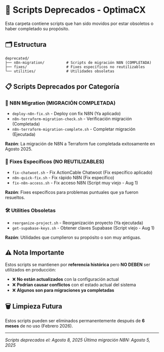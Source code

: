 # 📁 Scripts Deprecados - OptimaCX

Esta carpeta contiene scripts que han sido movidos por estar obsoletos o haber completado su propósito.

## 🗂️ Estructura

```
deprecated/
├── n8n-migration/          # Scripts de migración N8N (COMPLETADA)
├── fixes/                  # Fixes específicos no reutilizables
└── utilities/              # Utilidades obsoletas
```

## 📋 Scripts Deprecados por Categoría

### 🔄 **N8N Migration (MIGRACIÓN COMPLETADA)**
- `deploy-n8n-fix.sh` - Deploy con fix N8N (Ya aplicado)
- `n8n-terraform-migration-check.sh` - Verificación migración (Completada)
- `n8n-terraform-migration-complete.sh` - Completar migración (Ejecutada)

**Razón**: La migración de N8N a Terraform fue completada exitosamente en Agosto 2025.

### 🔧 **Fixes Específicos (NO REUTILIZABLES)**
- `fix-chatwoot.sh` - Fix ActionCable Chatwoot (Fix específico aplicado)
- `n8n-quick-fix.sh` - Fix rápido N8N (Fix específico)
- `fix-n8n-access.sh` - Fix acceso N8N (Script muy viejo - Aug 1)

**Razón**: Fixes específicos para problemas puntuales que ya fueron resueltos.

### 🛠️ **Utilities Obsoletas**
- `reorganize-project.sh` - Reorganización proyecto (Ya ejecutada)
- `get-supabase-keys.sh` - Obtener claves Supabase (Script viejo - Aug 1)

**Razón**: Utilidades que cumplieron su propósito o son muy antiguas.

## ⚠️ **Nota Importante**

Estos scripts se mantienen por **referencia histórica** pero **NO DEBEN** ser utilizados en producción:

- ❌ **No están actualizados** con la configuración actual
- ❌ **Podrían causar conflictos** con el estado actual del sistema
- ❌ **Algunos son para migraciones ya completadas**

## 🗑️ **Limpieza Futura**

Estos scripts pueden ser eliminados permanentemente después de **6 meses** de no uso (Febrero 2026).

---
*Scripts deprecados el: Agosto 8, 2025*
*Última migración N8N: Agosto 5, 2025*
